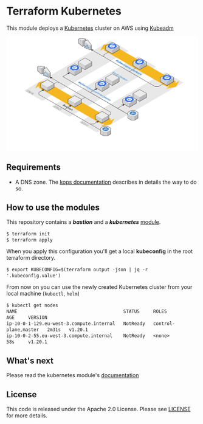 # Terraform Kubernetes

This module deploys a [Kubernetes](https://kubernetes.io/) cluster on AWS using [Kubeadm](https://kubernetes.io/docs/reference/setup-tools/kubeadm/)

![Kubernetes architecture](_docs/architecture.png)

## Requirements

* A DNS zone. The [kops documentation](https://github.com/kubernetes/kops/blob/master/docs/getting_started/aws.md#configure-dns) describes in details the way to do so.

## How to use the modules

This repository contains a _**bastion**_ and a _**kubernetes**_ [module](https://github.com/Smana/terraform-kubernetes/tree/main/modules).

```console
$ terraform init
$ terraform apply
```

When you apply this configuration you'll get a local **kubeconfig** in the root terraform directory.

```console
$ export KUBECONFIG=$(terraform output -json | jq -r '.kubeconfig.value')
```

From now on you can use the newly created Kubernetes cluster from your local machine (`kubectl`, `helm`)

```console
$ kubectl get nodes
NAME                                       STATUS     ROLES                  AGE     VERSION
ip-10-0-1-129.eu-west-3.compute.internal   NotReady   control-plane,master   2m31s   v1.20.1
ip-10-0-2-55.eu-west-3.compute.internal    NotReady   <none>                 58s     v1.20.1
```

## What's next

Please read the kubernetes module's [documentation](modules/kubernetes/README.md)

## License

This code is released under the Apache 2.0 License. Please see [LICENSE](https://github.com/Smana/terraform-kubernetes/tree/main/LICENSE) for more details.
